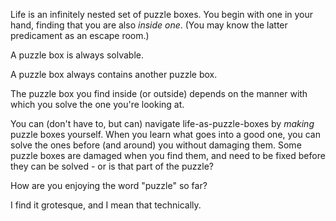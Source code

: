 Life is an infinitely nested set of puzzle boxes. You begin with one in your hand, finding that you are also *inside one*. (You may know the latter predicament as an escape room.)

A puzzle box is always solvable.

A puzzle box always contains another puzzle box.

The puzzle box you find inside (or outside) depends on the manner with which you solve the one you're looking at.

You can (don't have to, but can) navigate life-as-puzzle-boxes by *making* puzzle boxes yourself. When you learn what goes into a good one, you can solve the ones before (and around) you without damaging them. Some puzzle boxes are damaged when you find them, and need to be fixed before they can be solved - or is that part of the puzzle?

How are you enjoying the word "puzzle" so far?

I find it grotesque, and I mean that technically.
